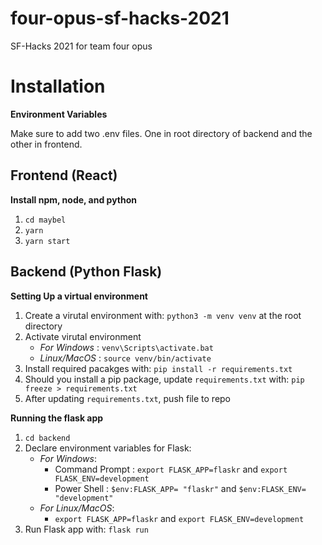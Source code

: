 # four-opus-sf-hacks-2021

SF-Hacks 2021 for team four opus

# Installation

**Environment Variables**

Make sure to add two .env files. One in root directory of backend and the other in frontend. 

## Frontend (React)

**Install npm, node, and python**

1. `cd maybel`
2. `yarn`
3. `yarn start`

## Backend (Python Flask)

**Setting Up a virtual environment**

1. Create a virutal environment with: `python3 -m venv venv` at the root directory
2. Activate virutal environment
   - _For Windows_ : `venv\Scripts\activate.bat`
   - _Linux/MacOS_ : `source venv/bin/activate`
3. Install required pacakges with: `pip install -r requirements.txt`
4. Should you install a pip package, update `requirements.txt` with: `pip freeze > requirements.txt`
5. After updating `requirements.txt`, push file to repo

**Running the flask app**

1. `cd backend`
2. Declare environment variables for Flask:
   - _For Windows_:
     - Command Prompt : `export FLASK_APP=flaskr` and `export FLASK_ENV=development`
     - Power Shell : `$env:FLASK_APP= "flaskr"` and `$env:FLASK_ENV= "development"`
   - _For Linux/MacOS_:
     - `export FLASK_APP=flaskr` and `export FLASK_ENV=development`
3. Run Flask app with: `flask run`
